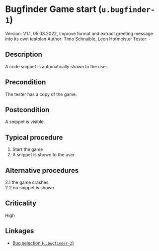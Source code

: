 # Bugfinder Game start (`u.bugfinder-1`)


Version: V1.1, 05.08.2022, Improve format and extract greeting message into its own testplan
Author: Timo Schnaible, Leon Hofmeister
Tester: -

## Description

A code snippet is automatically shown to the user.

## Precondition

The tester has a copy of the game.

## Postcondition

A snippet is visible.

## Typical procedure

1. Start the game
2. A snippet is shown to the user

## Alternative procedures

2.1 the game crashes \
2.2 no snippet is shown

## Criticality

High

## Linkages

- [Bug selection (`u.bugfinder-2`)](u-bugfinder-2-bug-selection.md)
